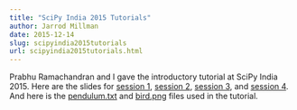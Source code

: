 ```yaml
---
title: "SciPy India 2015 Tutorials"
author: Jarrod Millman
date: 2015-12-14
slug: scipyindia2015tutorials
url: scipyindia2015tutorials.html
---
```


Prabhu Ramachandran and I gave the introductory tutorial at SciPy India 2015. Here
are the slides for
[session 1](http://www.jarrodmillman.com/talks/scipyindia2015/intro_tutorials/session1.pdf),
[session 2](http://www.jarrodmillman.com/talks/scipyindia2015/intro_tutorials/session2.pdf),
[session 3](http://www.jarrodmillman.com/talks/scipyindia2015/intro_tutorials/session3.pdf), and
[session 4](http://www.jarrodmillman.com/talks/scipyindia2015/intro_tutorials/session4.pdf).
And here is the [pendulum.txt](http://www.jarrodmillman.com/talks/scipyindia2015/intro_tutorials/data/pendulum.txt)
and [bird.png](http://www.jarrodmillman.com/talks/scipyindia2015/intro_tutorials/data/bird.png) files
used in the tutorial.
